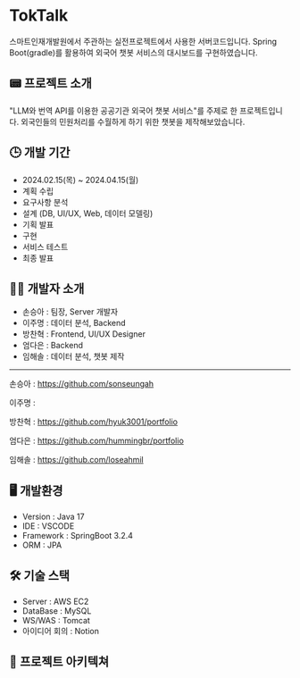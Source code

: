 # TokTalk

스마트인재개발원에서 주관하는 실전프로젝트에서 사용한 서버코드입니다.
Spring Boot(gradle)를 활용하여 외국어 챗봇 서비스의 대시보드를 구현하였습니다.

## 📟 프로젝트 소개
"LLM와 번역 API를 이용한 공공기관 외국어 챗봇 서비스"를 주제로 한 프로젝트입니다. 외국인들의 민원처리를 수월하게 하기 위한 챗봇을 제작해보았습니다.

## 🕒 개발 기간
- 2024.02.15(목) ~ 2024.04.15(월)
- 계획 수립
- 요구사항 분석
- 설계 (DB, UI/UX, Web, 데이터 모델링)
- 기획 발표
- 구현
- 서비스 테스트
- 최종 발표

## 👯‍♀️ 개발자 소개
- 손승아 : 팀장, Server 개발자
- 이주명 : 데이터 분석, Backend
- 방찬혁 : Frontend, UI/UX Designer
- 엄다은 : Backend
- 임해솔 : 데이터 분석, 챗봇 제작

---
손승아 : <https://github.com/sonseungah>

이주명 :

방찬혁 : <https://github.com/hyuk3001/portfolio>

엄다은 : <https://github.com/hummingbr/portfolio>

임해솔 : <https://github.com/loseahmil>

## 🖥 개발환경
- Version : Java 17
- IDE : VSCODE
- Framework : SpringBoot 3.2.4
- ORM : JPA

## 🛠 기술 스택
- Server : AWS EC2
- DataBase : MySQL
- WS/WAS : Tomcat
- 아이디어 회의 : Notion

## 📜 프로젝트 아키텍쳐
